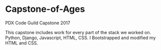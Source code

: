 # Capstone-of-Ages
PDX Code Guild Capstone 2017

This capstone includes work for every part of the stack we worked on. 
Python, Django, Javascript, HTML, CSS.
I Bootstrapped and modified my HTML and CSS.


